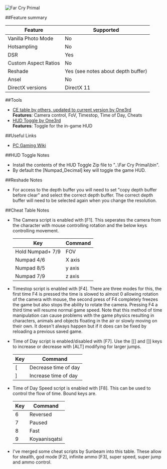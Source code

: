 ![Far Cry Primal](Images\FarCryPrimal_header.png "Shot by ")

##Feature summary

Feature | Supported
--|--
Vanilla Photo Mode | No
Hotsampling | No
DSR | Yes 
Custom Aspect Ratios | No 
Reshade | Yes (see notes about depth buffer)
Ansel | No
DirectX versions | DirectX 11
 
##Tools

* [CE table by others, updated to current version by One3rd](..\CheatTables\FCPrimal_v2.CT)  
**Features**: Camera control, FoV, Timestop, Time of Day, Cheats
* [HUD Toggle by One3rd](https://mega.nz/file/2YpDFa5Y#g1w70wROS27hdGyLI8TelCB4VMa77YMNgwJ9owaQUwQ)  
**Features**: Toggle for the in-game HUD

##Useful Links

* [PC Gaming Wiki](https://www.pcgamingwiki.com/wiki/Far_Cry_Primal)

##HUD Toggle Notes

* Install the contents of the HUD Toggle Zip file to "..\Far Cry Primal\bin". 
* By default the [Numpad_Decimal] key will toggle the game HUD. 

##Reshade Notes

* For access to the depth buffer you will need to set "copy depth buffer before clear" and select the correct depth buffer. The correct depth buffer will need to be selected again when you change the resolution.

##Cheat Table Notes

* The Camera script is enabled with [F1]. This seperates the camera from the character with mouse controlling rotation and the below keys controlling movement.

    Key | Command
	--|--
	Hold Numpad+ 7/9 | FOV
    Numpad 4/6 | X axis
    Numpad 8/5 | y axis
    Numpad 7/9 | z axis

* Timestop script is enabled with [F4]. There are three modes for this, the first time F4 is pressed the time is slowed to almost 0 allowing rotation of the camera with mouse, the second press of F4 completely freezes the game but also stops the ability to rotate the camera. Pressing F4 a third time will resume normal game speed.
Note that this method of time manipulation can cause problems with the game physics resulting in characters, animals and objects floating in the air or slowly moving on their own. It doesn't always happen but if it does can be fixed by reloading a previous saved game.

* Time of Day script is enabled/disabled with [F7]. Use the [[] and []] keys to increase or decrease with [ALT] modifying for larger jumps.

    Key | Command
	--|--
    [ | Decrease time of day
    ] | Increase time of day

* Time of Day Speed script is enabled with [F8]. This can be used to control the flow of time. Bound keys are.

    Key | Command
	--|--
	6 | Reversed
    7 | Paused
    8 | Fast
    9 | Koyaanisqatsi

* I've merged some cheat scripts by Sunbeam into this table. These allow for stealth, god mode [F2], infinite ammo [F3], super speed, super jump and ammo control.
